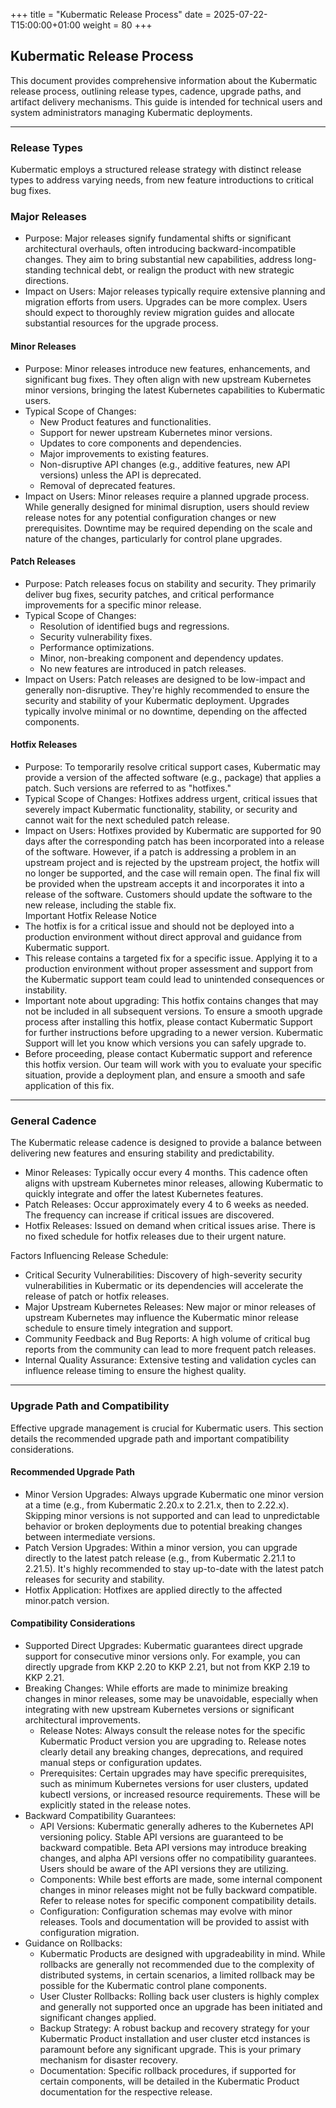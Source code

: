 +++
title = "Kubermatic Release Process"
date = 2025-07-22-T15:00:00+01:00
weight = 80
+++


## Kubermatic Release Process

This document provides comprehensive information about the Kubermatic release process, outlining release types, cadence, upgrade paths, and artifact delivery mechanisms. This guide is intended for technical users and system administrators managing Kubermatic deployments.

---

### Release Types

Kubermatic employs a structured release strategy with distinct release types to address varying needs, from new feature introductions to critical bug fixes.

### Major Releases

* Purpose: Major releases signify fundamental shifts or significant architectural overhauls, often introducing backward-incompatible changes. They aim to bring substantial new capabilities, address long-standing technical debt, or realign the product with new strategic directions.  
* Impact on Users: Major releases typically require extensive planning and migration efforts from users. Upgrades can be more complex. Users should expect to thoroughly review migration guides and allocate substantial resources for the upgrade process.

#### Minor Releases

* Purpose: Minor releases introduce new features, enhancements, and significant bug fixes. They often align with new upstream Kubernetes minor versions, bringing the latest Kubernetes capabilities to Kubermatic users.  
* Typical Scope of Changes:  
  * New Product features and functionalities.  
  * Support for newer upstream Kubernetes minor versions.  
  * Updates to core components and dependencies.  
  * Major improvements to existing features.  
  * Non-disruptive API changes (e.g., additive features, new API versions) unless the API is deprecated.  
  * Removal of deprecated features.  
* Impact on Users: Minor releases require a planned upgrade process. While generally designed for minimal disruption, users should review release notes for any potential configuration changes or new prerequisites. Downtime may be required depending on the scale and nature of the changes, particularly for control plane upgrades.

#### Patch Releases

* Purpose: Patch releases focus on stability and security. They primarily deliver bug fixes, security patches, and critical performance improvements for a specific minor release.  
* Typical Scope of Changes:  
  * Resolution of identified bugs and regressions.  
  * Security vulnerability fixes.  
  * Performance optimizations.  
  * Minor, non-breaking component and dependency updates.  
  * No new features are introduced in patch releases.  
* Impact on Users: Patch releases are designed to be low-impact and generally non-disruptive. They're highly recommended to ensure the security and stability of your Kubermatic deployment. Upgrades typically involve minimal or no downtime, depending on the affected components.

#### Hotfix Releases

* Purpose: To temporarily resolve critical support cases, Kubermatic may provide a version of the affected software (e.g., package) that applies a patch. Such versions are referred to as "hotfixes."  
* Typical Scope of Changes: Hotfixes address urgent, critical issues that severely impact Kubermatic functionality, stability, or security and cannot wait for the next scheduled patch release.  
* Impact on Users: Hotfixes provided by Kubermatic are supported for 90 days after the corresponding patch has been incorporated into a release of the software. However, if a patch is addressing a problem in an upstream project and is rejected by the upstream project, the hotfix will no longer be supported, and the case will remain open. The final fix will be provided when the upstream accepts it and incorporates it into a release of the software. Customers should update the software to the new release, including the stable fix.  
  Important Hotfix Release Notice  
* The hotfix is for a critical issue and should not be deployed into a production environment without direct approval and guidance from Kubermatic support.  
* This release contains a targeted fix for a specific issue. Applying it to a production environment without proper assessment and support from the Kubermatic support team could lead to unintended consequences or instability.  
* Important note about upgrading: This hotfix contains changes that may not be included in all subsequent versions. To ensure a smooth upgrade process after installing this hotfix, please contact Kubermatic Support for further instructions before upgrading to a newer version. Kubermatic Support will let you know which versions you can safely upgrade to.  
* Before proceeding, please contact Kubermatic support and reference this hotfix version. Our team will work with you to evaluate your specific situation, provide a deployment plan, and ensure a smooth and safe application of this fix.

---

### General Cadence

The Kubermatic release cadence is designed to provide a balance between delivering new features and ensuring stability and predictability.

* Minor Releases: Typically occur every 4 months. This cadence often aligns with upstream Kubernetes minor releases, allowing Kubermatic to quickly integrate and offer the latest Kubernetes features.  
* Patch Releases: Occur approximately every 4 to 6 weeks as needed. The frequency can increase if critical issues are discovered.  
* Hotfix Releases: Issued on demand when critical issues arise. There is no fixed schedule for hotfix releases due to their urgent nature.

Factors Influencing Release Schedule:

* Critical Security Vulnerabilities: Discovery of high-severity security vulnerabilities in Kubermatic or its dependencies will accelerate the release of patch or hotfix releases.  
* Major Upstream Kubernetes Releases: New major or minor releases of upstream Kubernetes may influence the Kubermatic minor release schedule to ensure timely integration and support.  
* Community Feedback and Bug Reports: A high volume of critical bug reports from the community can lead to more frequent patch releases.  
* Internal Quality Assurance: Extensive testing and validation cycles can influence release timing to ensure the highest quality.

---

### Upgrade Path and Compatibility

Effective upgrade management is crucial for Kubermatic users. This section details the recommended upgrade path and important compatibility considerations.

#### Recommended Upgrade Path

* Minor Version Upgrades: Always upgrade Kubermatic one minor version at a time (e.g., from Kubermatic 2.20.x to 2.21.x, then to 2.22.x). Skipping minor versions is not supported and can lead to unpredictable behavior or broken deployments due to potential breaking changes between intermediate versions.  
* Patch Version Upgrades: Within a minor version, you can upgrade directly to the latest patch release (e.g., from Kubermatic 2.21.1 to 2.21.5). It's highly recommended to stay up-to-date with the latest patch releases for security and stability.  
* Hotfix Application: Hotfixes are applied directly to the affected minor.patch version.

#### Compatibility Considerations

* Supported Direct Upgrades: Kubermatic guarantees direct upgrade support for consecutive minor versions only. For example, you can directly upgrade from KKP 2.20 to KKP 2.21, but not from KKP 2.19 to KKP 2.21.  
* Breaking Changes: While efforts are made to minimize breaking changes in minor releases, some may be unavoidable, especially when integrating with new upstream Kubernetes versions or significant architectural improvements.  
  * Release Notes: Always consult the release notes for the specific Kubermatic Product version you are upgrading to. Release notes clearly detail any breaking changes, deprecations, and required manual steps or configuration updates.  
  * Prerequisites: Certain upgrades may have specific prerequisites, such as minimum Kubernetes versions for user clusters, updated kubectl versions, or increased resource requirements. These will be explicitly stated in the release notes.  
* Backward Compatibility Guarantees:  
  * API Versions: Kubermatic generally adheres to the Kubernetes API versioning policy. Stable API versions are guaranteed to be backward compatible. Beta API versions may introduce breaking changes, and alpha API versions offer no compatibility guarantees. Users should be aware of the API versions they are utilizing.  
  * Components: While best efforts are made, some internal component changes in minor releases might not be fully backward compatible. Refer to release notes for specific component compatibility details.  
  * Configuration: Configuration schemas may evolve with minor releases. Tools and documentation will be provided to assist with configuration migration.  
* Guidance on Rollbacks:  
  * Kubermatic Products are designed with upgradeability in mind. While rollbacks are generally not recommended due to the complexity of distributed systems, in certain scenarios, a limited rollback may be possible for the Kubermatic control plane components.  
  * User Cluster Rollbacks: Rolling back user clusters is highly complex and generally not supported once an upgrade has been initiated and significant changes applied.  
  * Backup Strategy: A robust backup and recovery strategy for your Kubermatic Product installation and user cluster etcd instances is paramount before any significant upgrade. This is your primary mechanism for disaster recovery.  
  * Documentation: Specific rollback procedures, if supported for certain components, will be detailed in the Kubermatic Product documentation for the respective release.